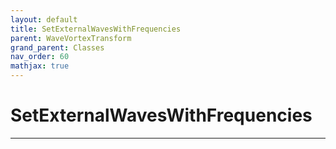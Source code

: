 ```yaml
---
layout: default
title: SetExternalWavesWithFrequencies
parent: WaveVortexTransform
grand_parent: Classes
nav_order: 60
mathjax: true
---
```


#  SetExternalWavesWithFrequencies




---

